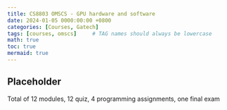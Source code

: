 ```yaml
---
title: CS8803 OMSCS - GPU hardware and software
date: 2024-01-05 0000:00:00 +0800
categories: [Courses, Gatech]
tags: [courses, omscs]     # TAG names should always be lowercase
math: true
toc: true
mermaid: true
---
```



## Placeholder

Total of 12 modules, 12 quiz, 4 programming assignments, one final exam